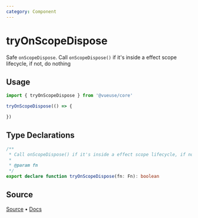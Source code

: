 ```yaml
---
category: Component
---
```


# tryOnScopeDispose

Safe `onScopeDispose`. Call `onScopeDispose()` if it's inside a effect scope lifecycle, if not, do nothing

## Usage

```js
import { tryOnScopeDispose } from '@vueuse/core'

tryOnScopeDispose(() => {

})
```


<!--FOOTER_STARTS-->
## Type Declarations

```typescript
/**
 * Call onScopeDispose() if it's inside a effect scope lifecycle, if not, do nothing
 *
 * @param fn
 */
export declare function tryOnScopeDispose(fn: Fn): boolean
```

## Source

[Source](https://github.com/vueuse/vueuse/blob/main/packages/shared/tryOnScopeDispose/index.ts) • [Docs](https://github.com/vueuse/vueuse/blob/main/packages/shared/tryOnScopeDispose/index.md)


<!--FOOTER_ENDS-->
